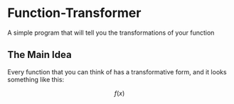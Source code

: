 # Function-Transformer
A simple program that will tell you the transformations of your function

## The Main Idea

Every function that you can think of has a transformative form, and it looks something like this:

$$f(x)$$

